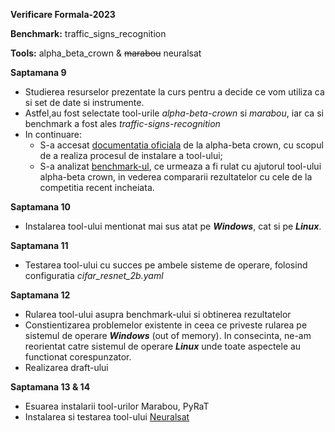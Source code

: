 **Verificare Formala-2023**

**Benchmark:** traffic_signs_recognition

**Tools:** alpha_beta_crown & ~~marabou~~ neuralsat

**Saptamana 9**

- Studierea resurselor prezentate la curs pentru a decide ce vom utiliza ca si set de date si instrumente.
- Astfel,au fost selectate tool-urile *alpha-beta-crown* si *marabou*, iar ca si benchmark a fost ales *traffic-signs-recognition*
- In continuare:
    - S-a accesat [documentatia oficiala](https://github.com/Verified-Intelligence/alpha-beta-CROWN/blob/main/README.md) de la alpha-beta crown, 
  cu scopul de a realiza procesul de instalare a tool-ului;
    - S-a analizat [benchmark-ul](https://github.com/ChristopherBrix/vnncomp2023_results/tree/main/alpha_beta_crown/2023_traffic_signs_recognition), ce urmeaza a fi rulat cu ajutorul tool-ului alpha-beta crown,
in vederea compararii rezultatelor cu cele de la competitia recent incheiata.

**Saptamana 10**

- Instalarea tool-ului mentionat mai sus atat pe ***Windows***, cat si pe ***Linux***.

**Saptamana 11**

- Testarea tool-ului cu succes pe ambele sisteme de operare, folosind configuratia *cifar_resnet_2b.yaml*

**Saptamana 12**

- Rularea tool-ului asupra benchmark-ului si obtinerea rezultatelor
- Constientizarea problemelor existente in ceea ce priveste rularea pe sistemul de operare ***Windows*** (out of memory). 
  In consecinta, ne-am reorientat catre sistemul de operare ***Linux*** unde toate aspectele au functionat corespunzator.
- Realizarea draft-ului

**Saptamana 13 & 14**

- Esuarea instalarii tool-urilor Marabou, PyRaT
- Instalarea si testarea tool-ului [Neuralsat](https://github.com/dynaroars/neuralsat)
